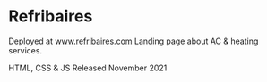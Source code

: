 # Refribaires
Deployed at www.refribaires.com
Landing page about AC & heating services.

HTML, CSS & JS
Released November 2021